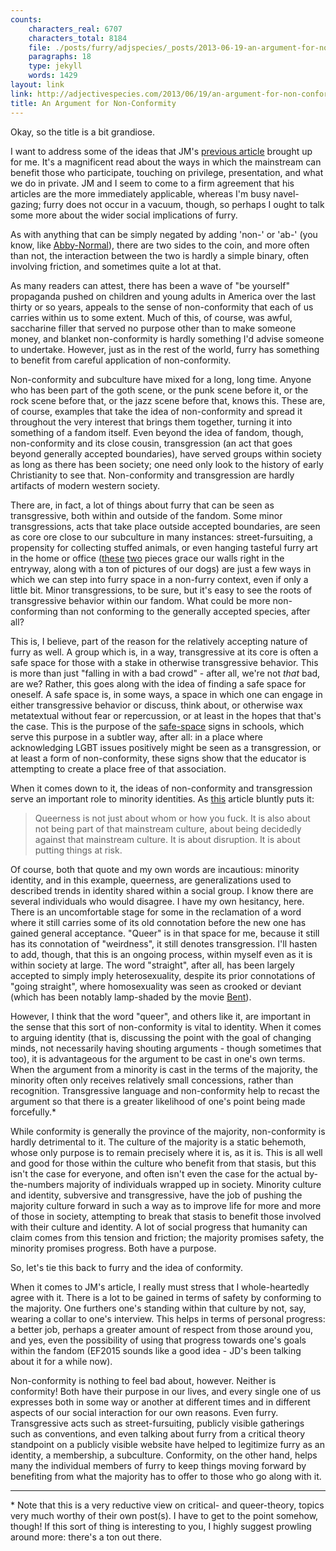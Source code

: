 ```yaml
---
counts:
    characters_real: 6707
    characters_total: 8184
    file: ./posts/furry/adjspecies/_posts/2013-06-19-an-argument-for-non-conformity.markdown
    paragraphs: 18
    type: jekyll
    words: 1429
layout: link
link: http://adjectivespecies.com/2013/06/19/an-argument-for-non-conformity/
title: An Argument for Non-Conformity
---
```


Okay, so the title is a bit grandiose.  

I want to address some of the ideas that JM's [previous article][1] brought up
for me.  It's a magnificent read about the ways in which the mainstream can
benefit those who participate, touching on privilege, presentation, and what we
do in private.  JM and I seem to come to a firm agreement that his articles are
the more immediately applicable, whereas I'm busy navel-gazing; furry does not
occur in a vacuum, though, so perhaps I ought to talk some more about the wider
social implications of furry.  

As with anything that can be simply negated by adding 'non-' or 'ab-' (you know,
like [Abby-Normal][2]), there are two sides to the coin, and more often than
not, the interaction between the two is hardly a simple binary, often involving
friction, and sometimes quite a lot at that. 

As many readers can attest, there has been a wave of "be yourself" propaganda
pushed on children and young adults in America over the last thirty or so years,
appeals to the sense of non-conformity that each of us carries within us to some
extent.  Much of this, of course, was awful, saccharine filler that served no
purpose other than to make someone money, and blanket non-conformity is hardly
something I'd advise someone to undertake.  However, just as in the rest of the
world, furry has something to benefit from careful application of
non-conformity.<!--more-->

Non-conformity and subculture have mixed for a long, long time.  Anyone who has
been part of the goth scene, or the punk scene before it, or the rock scene
before that, or the jazz scene before that, knows this.  These are, of course,
examples that take the idea of non-conformity and spread it throughout the very
interest that brings them together, turning it into something of a fandom
itself.  Even beyond the idea of fandom, though, non-conformity and its close
cousin, transgression (an act that goes beyond generally accepted boundaries),
have served groups within society as long as there has been society; one need
only look to the history of early Christianity to see that.  Non-conformity and
transgression are hardly artifacts of modern western society.

There are, in fact, a lot of things about furry that can be seen as
transgressive, both within and outside of the fandom.  Some minor
transgressions, acts that take place outside accepted boundaries, are seen as
core ore close to our subculture in many instances: street-fursuiting, a
propensity for collecting stuffed animals, or even hanging tasteful furry art in
the home or office ([these][3] [two][4] pieces grace our walls right in the
entryway, along with a ton of pictures of our dogs) are just a few ways in which
we can step into furry space in a non-furry context, even if only a little bit.
Minor transgressions, to be sure, but it's easy to see the roots of
transgressive behavior within our fandom.  What could be more non-conforming
than not conforming to the generally accepted species, after all?

This is, I believe, part of the reason for the relatively accepting nature of
furry as well.  A group which is, in a way, transgressive at its core is often a
safe space for those with a stake in otherwise transgressive behavior.  This is
more than just "falling in with a bad crowd" - after all, we're not *that* bad,
are we?  Rather, this goes along with the idea of finding a safe space for
oneself.  A safe space is, in some ways, a space in which one can engage in
either transgressive behavior or discuss, think about, or otherwise wax
metatextual without fear or repercussion, or at least in the hopes that that's
the case.  This is the purpose of the [safe-space][5] signs in schools, which
serve this purpose in a subtler way, after all: in a place where acknowledging
LGBT issues positively might be seen as a transgression, or at least a form of
non-conformity, these signs show that the educator is attempting to create a
place free of that association.

When it comes down to it, the ideas of non-conformity and transgression serve an
important role to minority identities.  As [this][6] article bluntly puts it:

> Queerness is not just about whom or how you fuck. It is also about not being
part of that mainstream culture, about being decidedly against that mainstream
culture. It is about disruption. It is about putting things at risk.

Of course, both that quote and my own words are incautious: minority identity,
and in this example, queerness, are generalizations used to described trends in
identity shared within a social group.  I know there are several individuals who
would disagree.  I have my own hesitancy, here.  There is an uncomfortable stage
for some in the reclamation of a word where it still carries some of its old
connotation before the new one has gained general acceptance.  "Queer" is in
that space for me, because it still has its connotation of "weirdness", it still
denotes transgression.  I'll hasten to add, though, that this is an ongoing
process, within myself even as it is within society at large.  The word
"straight", after all, has been largely accepted to simply imply
heterosexuality, despite its prior connotations of "going straight", where
homosexuality was seen as crooked or deviant (which has been notably lamp-shaded
by the movie [Bent][7]).

However, I think that the word "queer", and others like it, are important in the
sense that this sort of non-conformity is vital to identity.  When it comes to
arguing identity (that is, discussing the point with the goal of changing minds,
not necessarily having shouting arguments - though sometimes that too), it is
advantageous for the argument to be cast in one's own terms.  When the argument
from a minority is cast in the terms of the majority, the minority often only
receives relatively small concessions, rather than recognition.  Transgressive
language and non-conformity help to recast the argument so that there is a
greater likelihood of one's point being made forcefully.\*

While conformity is generally the province of the majority, non-conformity is
hardly detrimental to it.  The culture of the majority is a static behemoth,
whose only purpose is to remain precisely where it is, as it is.  This is all
well and good for those within the culture who benefit from that stasis, but
this isn't the case for everyone, and often isn't even the case for the actual
by-the-numbers majority of individuals wrapped up in society.  Minority culture
and identity, subversive and transgressive, have the job of pushing the majority
culture forward in such a way as to improve life for more and more of those in
society, attempting to break that stasis to benefit those involved with their
culture and identity.  A lot of social progress that humanity can claim comes
from this tension and friction; the majority promises safety, the minority
promises progress.  Both have a purpose.

So, let's tie this back to furry and the idea of conformity.

When it comes to JM's article, I really must stress that I whole-heartedly agree
with it.  There is a lot to be gained in terms of safety by conforming to the
majority.  One furthers one's standing within that culture by not, say, wearing
a collar to one's interview.  This helps in terms of personal progress: a better
job, perhaps a greater amount of respect from those around you, and yes, even
the possibility of using that progress towards one's goals within the fandom
(EF2015 sounds like a good idea - JD's been talking about it for a while now).

Non-conformity is nothing to feel bad about, however.  Neither is conformity!
Both have their purpose in our lives, and every single one of us expresses both
in some way or another at different times and in different aspects of our social
interaction for our own reasons.  Even furry.  Transgressive acts such as
street-fursuiting, publicly visible gatherings such as conventions, and even
talking about furry from a critical theory standpoint on a publicly visible
website have helped to legitimize furry as an identity, a membership, a
subculture.  Conformity, on the other hand, helps many the individual members of
furry to keep things moving forward by benefiting from what the majority has to
offer to those who go along with it.

----------

\* Note that this is a very reductive view on critical- and queer-theory, topics
very much worthy of their own post(s).  I have to get to the point somehow,
though!  If this sort of thing is interesting to you, I highly suggest prowling
around more: there's a ton out there.

[1]: http://adjectivespecies.com/2013/06/17/an-argument-for-conformity/
[2]: http://en.wikipedia.org/wiki/Young_Frankenstein
[3]: http://characters.openfurry.org/image/43 
[4]: http://characters.openfurry.org/image/92 
[5]: http://en.wikipedia.org/wiki/Safe-space 
[6]: http://theorts.tumblr.com/post/53262160482/invisibility-illegibility-thoughts-on-why 
[7]: http://en.wikipedia.org/wiki/Bent_(film)
